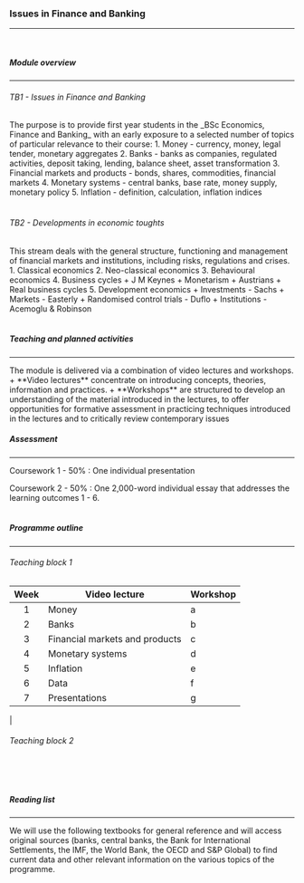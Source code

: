 <h3>Issues in Finance and Banking</h3>
<hr>
<br>

<h5>Module overview</h5>
<hr>

<h6>TB1 - Issues in Finance and Banking</h6>
The purpose is to provide first year students in the _BSc Economics, Finance and Banking_ with an early exposure to a selected number of topics of particular relevance to their course:
  1. Money - currency, money, legal tender, monetary aggregates
  2. Banks - banks as companies, regulated activities, deposit taking, lending, balance sheet, asset transformation
  3. Financial markets and products - bonds, shares, commodities, financial markets
  4. Monetary systems - central banks, base rate, money supply, monetary policy
  5. Inflation - definition, calculation, inflation indices
<br><br>

<h6>TB2 - Developments in economic toughts</h6>
This stream deals with the general structure, functioning and management of financial markets and institutions, including risks, regulations and crises.
1. Classical economics
2. Neo-classical economics
3. Behavioural economics
4. Business cycles
  + J M Keynes
  + Monetarism
  + Austrians
  + Real business cycles
5. Development economics
  + Investments - Sachs
  + Markets - Easterly
  + Randomised control trials - Duflo
  + Institutions - Acemoglu & Robinson
<br><br>


<h5>Teaching and planned activities</h5>
<hr>
The module is delivered via a combination of video lectures and workshops.
<br>
+ **Video lectures** concentrate on introducing concepts, theories, information and practices.
+ **Workshops** are structured to develop an understanding of the material introduced in the lectures, to offer opportunities for formative assessment in practicing techniques introduced in the lectures and to critically review contemporary issues

<h5>Assessment</h5>
<hr>
Coursework 1 - 50%
: One individual presentation

Coursework 2 - 50%
: One 2,000-word individual essay that addresses the learning outcomes 1 - 6.
<br><br>

<h5>Programme outline</h5>
<hr>

<h6>Teaching block 1</h6>
  
| Week | Video lecture                  | Workshop    |  
|:----:|--------------------------------|-------------| 
| 1    | Money                          |   a|
| 2    | Banks                          |  b|
| 3    | Financial markets and products |  c|
| 4    | Monetary systems               |  d|
| 5    | Inflation                      |  e|
| 6    | Data                           |  f|
| 7    | Presentations                  |  g|
|
<br>

<h6>Teaching block 2</h6>


<br><br>

<h5>Reading list</h5>
<hr>
We will use the following textbooks for general reference and will access original sources (banks, central banks, the Bank for International Settlements, the IMF, the World Bank, the OECD and S&P Global) to find current data and other relevant information on the various topics of the programme.


